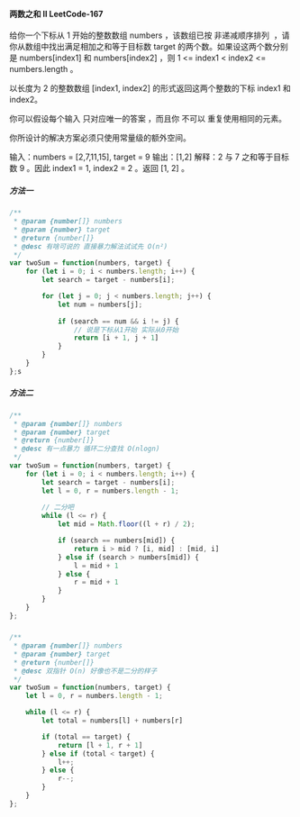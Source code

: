#### 两数之和 II LeetCode-167
给你一个下标从 1 开始的整数数组 numbers ，该数组已按 非递减顺序排列  ，请你从数组中找出满足相加之和等于目标数 target 的两个数。如果设这两个数分别是 numbers[index1] 和 numbers[index2] ，则 1 <= index1 < index2 <= numbers.length 。

以长度为 2 的整数数组 [index1, index2] 的形式返回这两个整数的下标 index1 和 index2。

你可以假设每个输入 只对应唯一的答案 ，而且你 不可以 重复使用相同的元素。

你所设计的解决方案必须只使用常量级的额外空间。

输入：numbers = [2,7,11,15], target = 9
输出：[1,2]
解释：2 与 7 之和等于目标数 9 。因此 index1 = 1, index2 = 2 。返回 [1, 2] 。

##### 方法一
```js
/**
 * @param {number[]} numbers
 * @param {number} target
 * @return {number[]}
 * @desc 有啥可说的 直接暴力解法试试先 O(n²)
 */
var twoSum = function(numbers, target) {
    for (let i = 0; i < numbers.length; i++) {
        let search = target - numbers[i];

        for (let j = 0; j < numbers.length; j++) {
            let num = numbers[j];
            
            if (search == num && i != j) {
                // 说是下标从1开始 实际从0开始
                return [i + 1, j + 1]
            }
        }
    }
};s
```
##### 方法二
```js
/**
 * @param {number[]} numbers
 * @param {number} target
 * @return {number[]}
 * @desc 有一点暴力 循环二分查找 O(nlogn)
 */
var twoSum = function(numbers, target) {
    for (let i = 0; i < numbers.length; i++) {
        let search = target - numbers[i];
        let l = 0, r = numbers.length - 1;
        
        // 二分吧
        while (l <= r) {
            let mid = Math.floor((l + r) / 2);

            if (search == numbers[mid]) {
                return i > mid ? [i, mid] : [mid, i]
            } else if (search > numbers[mid]) {
                l = mid + 1
            } else {
                r = mid + 1
            }
        }
    }
};
```
#####
```js
/**
 * @param {number[]} numbers
 * @param {number} target
 * @return {number[]}
 * @desc 双指针 O(n) 好像也不是二分的样子
 */
var twoSum = function(numbers, target) {
    let l = 0, r = numbers.length - 1;

    while (l <= r) {
        let total = numbers[l] + numbers[r]

        if (total == target) {
            return [l + 1, r + 1]
        } else if (total < target) {
            l++;
        } else {
            r--;
        }
    }
};
```
